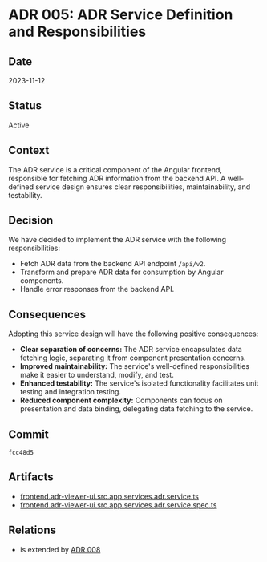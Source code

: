 # ADR 005: ADR Service Definition and Responsibilities

## Date

2023-11-12

## Status

Active

## Context

The ADR service is a critical component of the Angular frontend, responsible for fetching ADR information from the backend API. A well-defined service design ensures clear responsibilities, maintainability, and testability.

## Decision

We have decided to implement the ADR service with the following responsibilities:

- Fetch ADR data from the backend API endpoint `/api/v2`.
- Transform and prepare ADR data for consumption by Angular components.
- Handle error responses from the backend API.

## Consequences

Adopting this service design will have the following positive consequences:

- **Clear separation of concerns:** The ADR service encapsulates data fetching logic, separating it from component presentation concerns.
- **Improved maintainability:** The service's well-defined responsibilities make it easier to understand, modify, and test.
- **Enhanced testability:** The service's isolated functionality facilitates unit testing and integration testing.
- **Reduced component complexity:** Components can focus on presentation and data binding, delegating data fetching to the service.

## Commit

`fcc48d5`

## Artifacts

- [frontend.adr-viewer-ui.src.app.services.adr.service.ts](../../frontend/adr-viewer-ui/src/app/services/adr.service.ts)
- [frontend.adr-viewer-ui.src.app.services.adr.service.spec.ts](../../frontend/adr-viewer-ui/src/app/services/adr.service.spec.ts)


## Relations

- is extended by [ADR 008](adr-008.md)

